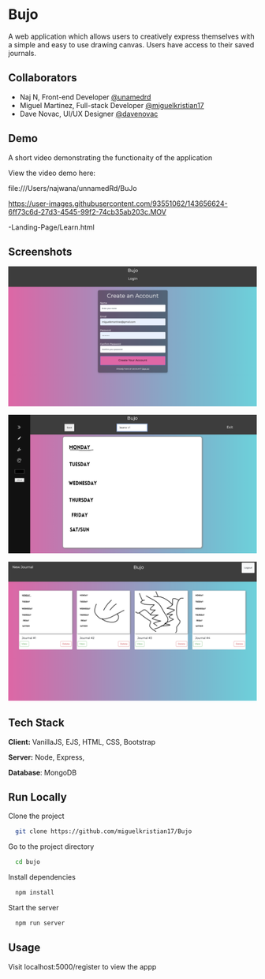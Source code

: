 # Bujo

A web application which allows users to creatively express themselves with a simple
and easy to use drawing canvas. Users have access to their saved journals.
## Collaborators

-  Naj N, Front-end Developer [@unamedrd](https://www.github.com/unamedrd)
-  Miguel Martinez, Full-stack Developer [@miguelkristian17](https://github.com/miguelkristian17)
-  Dave Novac, UI/UX Designer [@davenovac](https://www.novakdr.com/)

## Demo

A short video demonstrating the functionaity of the application


View the video demo here: 

file:///Users/najwana/unnamedRd/BuJo

https://user-images.githubusercontent.com/93551062/143656624-6ff73c6d-27d3-4545-99f2-74cb35ab203c.MOV

-Landing-Page/Learn.html


## Screenshots

![App Screenshot](/views/Assets/loginsc.png?raw=true)

![App Screenshot](/views/Assets/journalsc.png?raw=true)

![App Screenshot](/views/Assets/indexsc.png?raw=true)


## Tech Stack

**Client:** VanillaJS, EJS, HTML, CSS, Bootstrap

**Server:** Node, Express, 

**Database**: MongoDB


## Run Locally

Clone the project

```bash
  git clone https://github.com/miguelkristian17/Bujo
```

Go to the project directory

```bash
  cd bujo
```

Install dependencies

```bash
  npm install
```

Start the server

```bash
  npm run server
```


## Usage

Visit localhost:5000/register to view the appp
